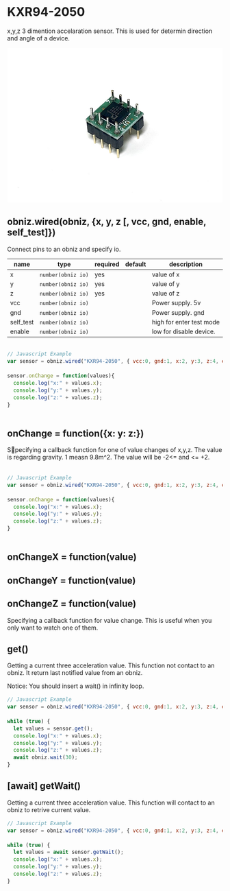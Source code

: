# KXR94-2050

x,y,z 3 dimention accelaration sensor.
This is used for determin direction and angle of a device.

![](./image.jpg)


## obniz.wired(obniz, {x, y, z [, vcc, gnd, enable, self_test]})

Connect pins to an obniz and specify io.

name | type | required | default | description
--- | --- | --- | --- | ---
x | `number(obniz io)` | yes | &nbsp; | value of x
y | `number(obniz io)` | yes | &nbsp; | value of y
z | `number(obniz io)` | yes | &nbsp; | value of z
vcc | `number(obniz io)` | &nbsp; | &nbsp; | Power supply. 5v
gnd | `number(obniz io)` | &nbsp; | &nbsp; | Power supply. gnd
self_test | `number(obniz io)` | &nbsp; | &nbsp; | high for enter test mode
enable | `number(obniz io)` | &nbsp; | &nbsp; | low for disable device.

```javascript

// Javascript Example
var sensor = obniz.wired("KXR94-2050", { vcc:0, gnd:1, x:2, y:3, z:4, enable:5, self_test:6 });

sensor.onChange = function(values){
  console.log("x:" + values.x);
  console.log("y:" + values.y);
  console.log("z:" + values.z);
}
   
```

## onChange = function({x: y: z:})

Specifying a callback function for one of value changes of x,y,z.
The value is regarding gravity. 1 measn 9.8m^2. The value will be -2<= and <= +2.

```javascript

// Javascript Example
var sensor = obniz.wired("KXR94-2050", { vcc:0, gnd:1, x:2, y:3, z:4, enable:5, self_test:6 });

sensor.onChange = function(values){
  console.log("x:" + values.x);
  console.log("y:" + values.y);
  console.log("z:" + values.z);
}
   
```

## onChangeX = function(value)

## onChangeY = function(value)

## onChangeZ = function(value)

Specifying a callback function for value change.
This is useful when you only want to watch one of them.

## get()

Getting a current three acceleration value.
This function not contact to an obniz. It return last notified value from an obniz.

Notice: You should insert a wait() in infinity loop.


```javascript
// Javascript Example
var sensor = obniz.wired("KXR94-2050", { vcc:0, gnd:1, x:2, y:3, z:4, enable:5, self_test:6 });
  
while (true) {
  let values = sensor.get();
  console.log("x:" + values.x);
  console.log("y:" + values.y);
  console.log("z:" + values.z);
  await obniz.wait(30);
}
```


## [await] getWait()

Getting a current three acceleration value.
This function will contact to an obniz to retrive current value.

```javascript
// Javascript Example
var sensor = obniz.wired("KXR94-2050", { vcc:0, gnd:1, x:2, y:3, z:4, enable:5, self_test:6 });
  
while (true) {
  let values = await sensor.getWait();
  console.log("x:" + values.x);
  console.log("y:" + values.y);
  console.log("z:" + values.z);
}
```